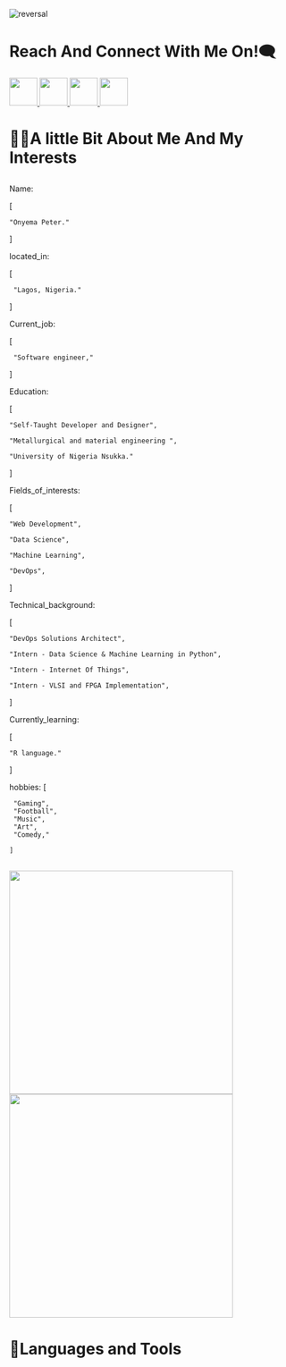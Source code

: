 ![reversal](https://capsule-render.vercel.app/api?type=rect&text=HELLO%20EVERYONE!%20👋&fontAlign=50&fontSize=50&descAlign=60&descAlignY=50&theme=radical)


<h1 align ="left">Reach And Connect With Me On!🗨️</h1>

<a href="https://www.facebook.com/onyema.rexxie">
<img height="50" src="https://user-images.githubusercontent.com/105394366/191703030-93f17ddf-fa7c-419c-bbdf-03e930ec6665.png"/></a><a href="https://www.instagram.com/rex_onyema">
<img height="50" src="https://user-images.githubusercontent.com/105394366/191773376-2aec5c91-a845-4d22-b727-67c4c89fee2a.png"/></a><a href="https://www.linkedin.com/mwlite/in/peter-onyema-04a2a522b">
<img height="50" src="https://user-images.githubusercontent.com/105394366/191774452-a84263f6-9783-4fc6-9fc4-a68faeefd7c4.png"/><a/><a href="https://twitter.com/Rexonyema?t=4AUTmfR0TAPBFKo9GJqOmA&s=09">
<img height="50" src="https://user-images.githubusercontent.com/105394366/191777644-12ee88ba-cd31-4868-b096-b569a2bcb529.png"/><a/>

<h1 align="left">👩‍💻A little Bit About Me And My Interests</h1>

##
Name: 
  
  [

  
    "Onyema Peter."


  ]
  
located_in:

  [ 
  
     "Lagos, Nigeria."

  
  ]

Current_job:

  [
  
     "Software engineer,"

  
  ]

Education:

  [

    "Self-Taught Developer and Designer",

    "Metallurgical and material engineering ",

    "University of Nigeria Nsukka."

  ]

Fields_of_interests:

  [

    "Web Development",

    "Data Science",

    "Machine Learning",

    "DevOps",

  ]

Technical_background:

  [

    "DevOps Solutions Architect",

    "Intern - Data Science & Machine Learning in Python",

    "Intern - Internet Of Things",

    "Intern - VLSI and FPGA Implementation",

  ]

  

Currently_learning: 

  [
  
    "R language."

  ]


hobbies: 
   [
  
     "Gaming",
     "Football", 
     "Music", 
     "Art", 
     "Comedy,"

    ]
##

<img src="https://github-readme-stats.vercel.app/api?username=Rexpeter14&show_icons=true&theme=vue-dark&border_radius=4.7" width="400">
<img src="https://github-readme-streak-stats.herokuapp.com?user=rexpeter14&theme=vue-dark&border_radius=4.7&date_format=%5BY%20%5DM%20j" width= "400">
  
<h1 align="left">🚀Languages and Tools</h1> 
  

